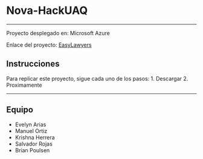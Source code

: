 # Nova-HackUAQ

---

Proyecto desplegado en: Microsoft Azure

Enlace del proyecto: [EasyLawyers](https://delightful-plant-0e77d3c0f.3.azurestaticapps.net)


## Instrucciones

Para replicar este proyecto, sigue cada uno de los pasos:
    1. Descargar
    2. Proximamente

---
## Equipo

- Evelyn Arias
- Manuel Ortiz
- Krishna Herrera
- Salvador Rojas
- Brian Poulsen